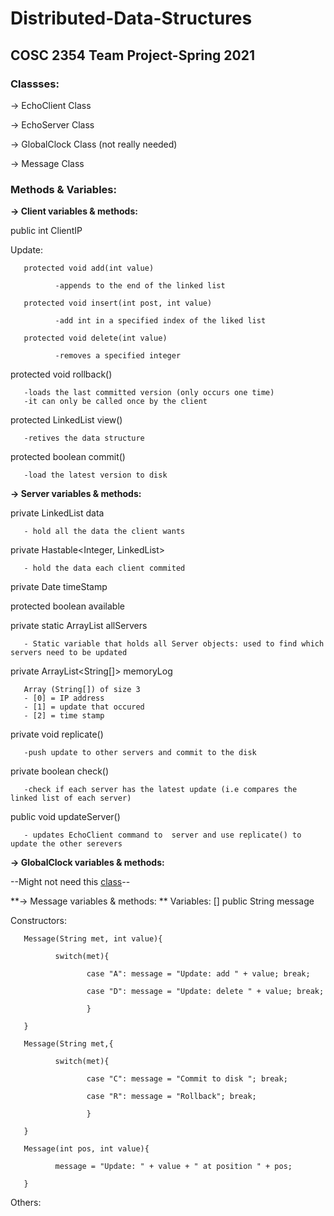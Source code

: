# Distributed-Data-Structures
## COSC 2354 Team Project-Spring 2021

### Classses:

-> EchoClient Class

-> EchoServer Class

-> GlobalClock Class (not really needed)

-> Message Class

### Methods & Variables:

**-> Client variables & methods:** 

public int ClientIP

Update:
       
       
       protected void add(int value) 
       
              -appends to the end of the linked list
       
       protected void insert(int post, int value) 
       
              -add int in a specified index of the liked list
       
       protected void delete(int value) 
       
              -removes a specified integer
       

protected void rollback() 
       
       -loads the last committed version (only occurs one time)
       -it can only be called once by the client

protected LinkedList<integer> view() 
       
       -retives the data structure

protected boolean commit() 
       
       -load the latest version to disk

**-> Server variables & methods:**

private LinkedList<Integer> data
       
       - hold all the data the client wants

private Hastable<Integer, LinkedList<Integer>> 
       
       - hold the data each client commited
       
private Date timeStamp

protected boolean available

private static ArrayList<EchoServers> allServers
       
       - Static variable that holds all Server objects: used to find which servers need to be updated


private ArrayList<String[]> memoryLog

       Array (String[]) of size 3
       - [0] = IP address 
       - [1] = update that occured
       - [2] = time stamp

private void replicate()

       -push update to other servers and commit to the disk

private boolean check() 
       
       -check if each server has the latest update (i.e compares the linked list of each server)

public void updateServer()

       - updates EchoClient command to  server and use replicate() to update the other serevers 

**-> GlobalClock variables & methods:**

--Might not need this [class](https://stackabuse.com/how-to-get-current-date-and-time-in-java/)--

**-> Message variables & methods: **
Variables:
       [] public String message

Constructors:

       Message(String met, int value){
       
              switch(met){
              
                     case "A": message = "Update: add " + value; break;
                     
                     case "D": message = "Update: delete " + value; break;
                     
                     }
       
       }
       
       Message(String met,{
       
              switch(met){
              
                     case "C": message = "Commit to disk "; break;
                     
                     case "R": message = "Rollback"; break;
                     
                     }
       
       }
       
       Message(int pos, int value){
       
              message = "Update: " + value + " at position " + pos;
       
       }
Others:


